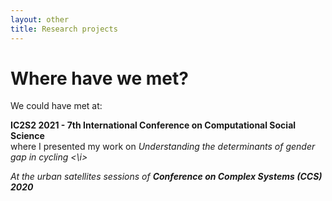 ```yaml
---
layout: other
title: Research projects
---
```


<h1 class = "pageTitle"> Where have we met? </h1>

We could have met at: <br>

<b> IC2S2 2021 - 7th International Conference on Computational Social Science </b> <br>
where I presented my work on <i> Understanding the determinants of gender gap in cycling <\i>
  
At the urban satellites sessions of <b> Conference on Complex Systems (CCS) 2020 </b> 
